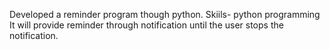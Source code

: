 Developed a reminder program though python.
Skiils- python programming
It will provide reminder through notification until the user stops the notification.
